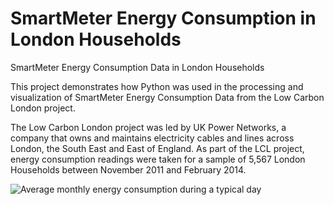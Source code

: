 # SmartMeter Energy Consumption in London Households
SmartMeter Energy Consumption Data in London Households

This project demonstrates how Python was used in the processing and visualization of SmartMeter Energy Consumption Data from the Low Carbon London project.

The Low Carbon London project was led by UK Power Networks, a company that owns and maintains electricity cables and lines across London, the South East and East of England. As part of the LCL project, energy consumption readings were taken for a sample of 5,567 London Households between November 2011 and February 2014.


![Average monthly energy consumption during a typical day]("https://github.com/JerryGreenough/SmartMeter-Energy-Consumption-Data-in-London-Households/MonthlyAverage.png")
